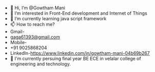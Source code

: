 - 👋 Hi, I’m @Gowtham Mani
- 👀 I’m interested in Front-End development and Internet of Things
- 🌱 I’m currently learning java script framework 
- 📫 How to reach me?
- Gmail-
- gaga61393@gmail.com
- Mobile-
- +91 9025868204
- LinkedIn-https://www.linkedin.com/in/gowtham-mani-04b69b267
- 💞 I'm currently persuing final year BE ECE in velalar college of engineering and technology.

<!---
Gowtham-143a/Gowtham-143a is a ✨ special ✨ repository because its `README.md` (this file) appears on your GitHub profile.
You can click the Preview link to take a look at your changes.
--->
